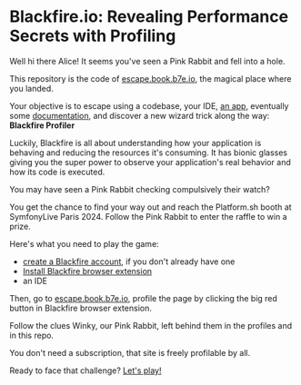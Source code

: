 # Blackfire.io: Revealing Performance Secrets with Profiling

Well hi there Alice! It seems you've seen a Pink Rabbit and fell into a hole.

This repository is the code of [escape.book.b7e.io](https://escape.book.b7e.io/),
the magical place where you landed.

Your objective is to escape using a codebase, your IDE, [an app](https://escape.book.b7e.io/),
eventually some [documentation](https://docs.blackfire.io/introduction), and
discover a new wizard trick along the way: **Blackfire Profiler**

Luckily, Blackfire is all about understanding how your application is behaving
and reducing the resources it's consuming. It has bionic glasses giving you the
super power to observe your application's real behavior and how its code is executed.

You may have seen a Pink Rabbit checking compulsively their watch?

You get the chance to find your way out and reach the Platform.sh booth at
SymfonyLive Paris 2024. Follow the Pink Rabbit to enter the raffle to win a prize.

Here's what you need to play the game:
- [create a Blackfire account](https://blackfire.io/signup), if you don't already
  have one
- [Install Blackfire browser extension](https://blackfire.io/docs/integrations/browsers/index)
- an IDE

Then, go to [escape.book.b7e.io](https://escape.book.b7e.io/), profile the page by
clicking the big red button in Blackfire browser extension.

Follow the clues Winky, our Pink Rabbit, left behind them in the profiles and
in this repo.

You don't need a subscription, that site is freely profilable by all.

Ready to face that challenge? [Let's play!](https://escape.book.b7e.io/)
